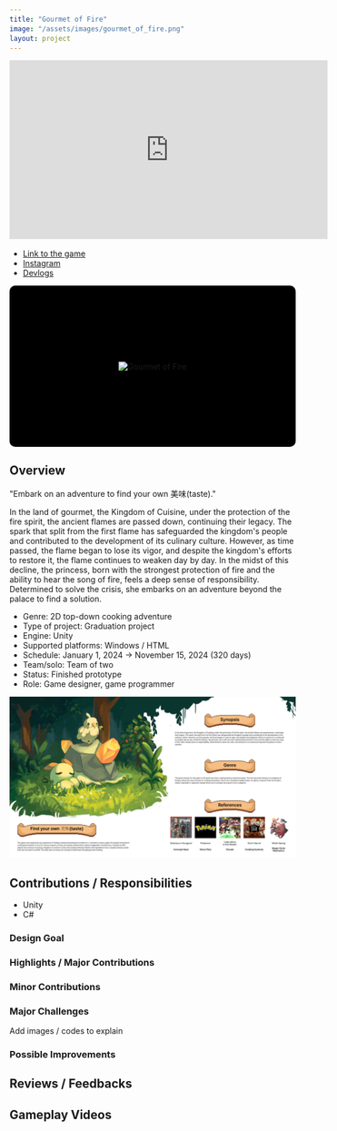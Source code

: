 ```yaml
---
title: "Gourmet of Fire"
image: "/assets/images/gourmet_of_fire.png"
layout: project
---
```


<p><iframe width="560" height="315" src="https://www.youtube.com/embed/W7AT3YjdtvY" title="Gourmet of Fire" frameBorder="0"   allow="accelerometer; autoplay; clipboard-write; encrypted-media; gyroscope; picture-in-picture; web-share"  allowFullScreen><br>Powered by <a href="https://youtubeembedcode.com">youtube embed code</a> and <a href="https://snabblan.io/">snabblån utan uc</a></iframe></p>

* [Link to the game](https://odd-mune.itch.io/gourmet-of-fire)
* [Instagram](https://www.instagram.com/gourmet_of_fire)
* [Devlogs](https://savory-postage-c8f.notion.site/Gourmet-of-Fire-09430cb0422e4ee8bebb1ec8d10c4811?pvs=24)

<div class="slideshow-container">
  <div class="slides-wrapper">
    <div class="slide"><img src="/assets/images/gourmet_of_fire.png" alt="Gourmet of Fire"></div>
    <div class="slide"><img src="/assets/images/gourmet_of_fire_cooking_ui.jpg" alt="Cooking UI"></div>
    <div class="slide"><img src="/assets/images/gourmet_of_fire_cooking_animation.jpg" alt="Cooking Animation"></div>
    <div class="slide"><img src="/assets/images/gourmet_of_fire_princess_concept.png" alt="Princess Concept"></div>
    <div class="slide"><img src="/assets/images/gourmet_of_fire_dialog.jpg" alt="Dialog"></div>
    <div class="slide"><img src="/assets/images/gourmet_of_fire_field_level.jpg" alt="Field Level"></div>
    <div class="slide"><img src="/assets/images/gourmet_of_fire_village_level.jpg" alt="Village Level"></div>
    <div class="slide"><img src="/assets/images/gourmet_of_fire_in_house_level.jpg" alt="In-House Level"></div>
  </div>
</div>

<style>
  .slideshow-container {
    max-width: 600px;
    width: 100%;
    position: relative;
    margin: auto;
    overflow: hidden;
    border-radius: 10px;
    aspect-ratio: 16 / 9; /* Maintain a proper aspect ratio */
    background-color: black; /* Prevents white flashes */
  }

  .slides-wrapper {
    display: flex;
    transition: transform 1s ease-in-out;
    width: 100%;
  }

  .slide {
    min-width: 100%;
    display: flex;
    justify-content: center;
    align-items: center;
  }

  .slide img {
    max-width: 100%;
    height: auto; /* Keeps aspect ratio */
    object-fit: contain; /* Ensures the image fits properly */
  }
</style>

<script>
  let slideIndex = 0;
  function showSlides() {
    let slidesWrapper = document.querySelector(".slides-wrapper");
    let totalSlides = document.querySelectorAll(".slide").length;

    slideIndex++;
    if (slideIndex >= totalSlides) {
      slideIndex = 0;
    }

    slidesWrapper.style.transform = `translateX(${-slideIndex * 100}%)`;
    setTimeout(showSlides, 3000); // Change image every 3 seconds
  }

  document.addEventListener("DOMContentLoaded", showSlides);
</script>

## Overview

"Embark on an adventure to find your own 美味(taste)."

In the land of gourmet, the Kingdom of Cuisine, under the protection of the fire spirit, the ancient flames are passed down, continuing their legacy. The spark that split from the first flame has safeguarded the kingdom's people and contributed to the development of its culinary culture. However, as time passed, the flame began to lose its vigor, and despite the kingdom's efforts to restore it, the flame continues to weaken day by day. In the midst of this decline, the princess, born with the strongest protection of fire and the ability to hear the song of fire, feels a deep sense of responsibility. Determined to solve the crisis, she embarks on an adventure beyond the palace to find a solution.

* Genre: 2D top-down cooking adventure
* Type of project: Graduation project
* Engine: Unity
* Supported platforms: Windows / HTML
* Schedule: January 1, 2024 &rarr; November 15, 2024 (320 days)
* Team/solo: Team of two
* Status: Finished prototype
* Role: Game designer, game programmer

![Synopsis](/assets/images/gourmet_of_fire_creative_submission_01.jpg)

## Contributions / Responsibilities

* Unity
* C#

### Design Goal

### Highlights / Major Contributions

### Minor Contributions

### Major Challenges

Add images / codes to explain

### Possible Improvements

## Reviews / Feedbacks

## Gameplay Videos


